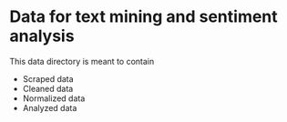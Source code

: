 # Data for text mining and sentiment analysis
This data directory is meant to contain

- Scraped data
- Cleaned data
- Normalized data
- Analyzed data